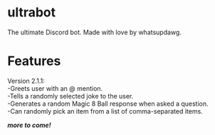 # ultrabot
The ultimate Discord bot. Made with love by whatsupdawg.

# Features
Version 2.1.1:<br>
-Greets user with an @ mention.<br>
-Tells a randomly selected joke to the user.<br>
-Generates a random Magic 8 Ball response when asked a question.<br>
-Can randomly pick an item from a list of comma-separated items.<br>

***more to come!***
